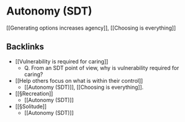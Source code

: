 # Autonomy (SDT)
[[Generating options increases agency]], [[Choosing is everything]]

## Backlinks
* [[Vulnerability is required for caring]]
	* Q. From an SDT point of view, why is vulnerability required for caring?
* [[Help others focus on what is within their control]]
	* [[Autonomy (SDT)]], [[Choosing is everything]].
* [[§Recreation]]
	* [[Autonomy (SDT)]]
* [[§Solitude]]
	* [[Autonomy (SDT)]]

<!-- {BearID:3F68CE6D-B1AB-47D0-A4E6-0231228AE475-23579-00001E14670B1AE6} -->
